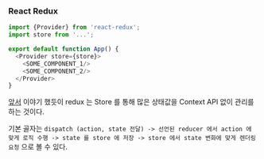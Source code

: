 ### React Redux

```javascript
import {Provider} from 'react-redux';
import store from '...';

export default function App() {
  <Provider store={store}>
    <SOME_COMPONENT_1/>
    <SOME_COMPONENT_2/>
  </Provider>
}
```

[앞서](./Redux.md) 이야기 했듯이 redux 는 Store 를 통해 많은 상태값을 Context API 없이 관리를 하는 것이다.

기본 골자는 `dispatch (action, state 전달) -> 선언된 reducer 에서 action 에 맞게 로직 수행 -> state 를 store 에 저장
-> store 에서 state 변화에 맞게 렌더링 요청` 으로 볼 수 있다.
